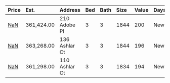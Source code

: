 | Price                                                                      | Est.       | Address       | Bed | Bath | Size | Value | Days | Lot  | Year | HOA | Open |
| :------------------------------------------------------------------------- | :--------- | :------------ | :-- | :--- | :--- | :---- | :--- | :--- | :--- | :-- | :--- |
| [NaN](https://www.movoto.com/home/210-adobe-pl-cary-nc-27519-413_2337486)  | 361,424.00 | 210 Adobe Pl  | 3   | 3    | 1844 | 200   | New  | 4356 | 2020 | 154 |      |
| [NaN](https://www.movoto.com/home/136-ashlar-ct-cary-nc-27519-413_2337485) | 363,268.00 | 136 Ashlar Ct | 3   | 3    | 1844 | 196   | New  | 4356 | 2020 | 154 |      |
| [NaN](https://www.movoto.com/home/110-ashlar-ct-cary-nc-27519-413_2337505) | 361,298.00 | 110 Ashlar Ct | 3   | 3    | 1834 | 194   | New  | 4356 | 2020 | 154 |      |